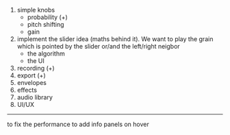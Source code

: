 1. simple knobs
    - probability (+)
    - pitch shifting 
    - gain 
2. implement the slider idea (maths behind it). We want to play the grain which is pointed by the slider or/and the left/right neigbor 
    - the algorithm 
    - the UI 
3. recording (+)
4. export (+)
5. envelopes
6. effects 
7. audio library 
8. UI/UX

----
to fix the performance
to add info panels on hover
